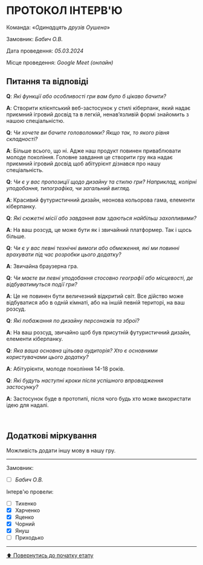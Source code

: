 # ПРОТОКОЛ ІНТЕРВ'Ю

Команда: «*Одинадцять друзів Оушена*»

Замовник:  *Бабич О.В.*

Дата проведення: *05.03.2024*

Місце проведення: *Google Meet (онлайн)*

## Питання та відповіді

**Q**: *Які функції або особливості гри вам було б цікаво бачити?*

**A**: Створити клієнтський веб-застосунок у стилі кіберпанк, який надає приємний ігровий досвід та в легкій, ненав’язливій формі знайомить з нашою спеціальністю. 

**Q**: *Чи хочете ви бачите головоломки? Якщо так, то якого рівня складності?*

**A**: Більше всього, що ні. Адже наш продукт повинен приваблювати молоде покоління. Головне завдання це створити гру яка надає приємний ігровий досвід щоб абітурієнт дізнався про нашу спеціальність.

**Q**: *Чи є у вас пропозиції щодо дизайну та стилю гри? Наприклад, колірні уподобання, типографіка, чи загальний вигляд.*

**A**: Красивий футуристичний дизайн, неонова кольорова гама, елементи кіберпанку.

**Q**: *Які сюжетні місії або завдання вам здаються найбільш захопливими?*

**A**: На ваш розсуд, це може бути як і звичайний платформер. Так і щось більше.

**Q**: *Чи є у вас певні технічні вимоги або обмеження, які ми повинні врахувати під час розробки цього додатку?*

**A**: Звичайна браузерна гра.

**Q**: *Чи маєте ви певні уподобання стосовно географії або місцевості, де відбуватимуться події гри?*

**A**: Це не повинен бути величезний відкритий світ. Все дійство може відбуватися або в одній кімнаті, або на іншій певній територі, на ваш розсуд.

**Q**: *Які побажання по дизайну персонажів та зброї?*

**A**: На ваш розсуд, звичайно щоб був присутній футуристичний дизайн, елементи кіберпанку.

**Q**: *Яка ваша основна цільова аудиторія? Хто є основними користувачами цього додатку?*

**A**: Абітурієнти, молоде покоління 14-18 років.

**Q**: *Які будуть наступні кроки після успішного впровадження застосунку?*

**A**: Застосунок буде в прототипі, після чого будь хто може використати ідею для надалі.

<br>

## Додаткові міркування
Можливість додати іншу мову в нашу гру.

---
Замовник: 		
- [ ] *Бабич О.В.*

Інтерв'ю провели:			

- [ ] Тихенко
- [x] Харченко
- [x] Яценко
- [x] Чорний
- [x] Януш
- [ ] Приходько

---
[:arrow_up: Повернутись до початку етапу](/docs/1.Envisioning/README.md)
